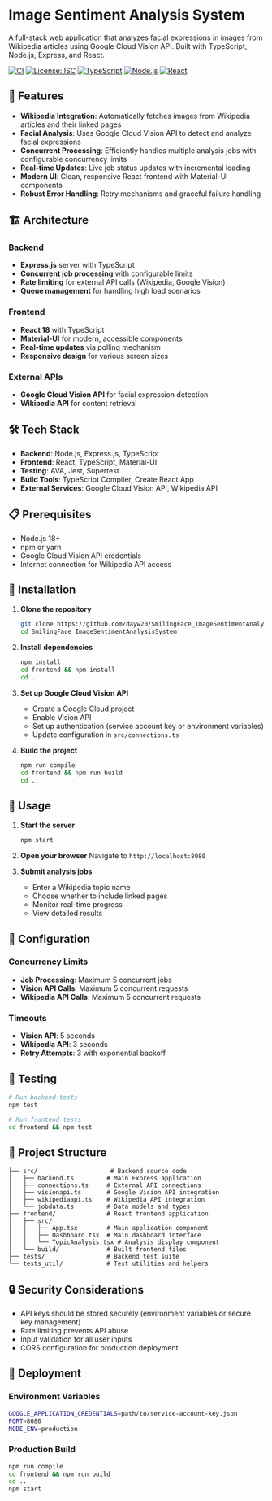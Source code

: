 # Image Sentiment Analysis System

A full-stack web application that analyzes facial expressions in images from Wikipedia articles using Google Cloud Vision API. Built with TypeScript, Node.js, Express, and React.

[![CI](https://github.com/dayw20/SmilingFace_ImageSentimentAnalysisSystem/workflows/CI/badge.svg)](https://github.com/dayw20/SmilingFace_ImageSentimentAnalysisSystem/actions)
[![License: ISC](https://img.shields.io/badge/License-ISC-blue.svg)](https://opensource.org/licenses/ISC)
[![TypeScript](https://img.shields.io/badge/TypeScript-5.4-blue.svg)](https://www.typescriptlang.org/)
[![Node.js](https://img.shields.io/badge/Node.js-18+-green.svg)](https://nodejs.org/)
[![React](https://img.shields.io/badge/React-18-blue.svg)](https://reactjs.org/)



## 🚀 Features

- **Wikipedia Integration**: Automatically fetches images from Wikipedia articles and their linked pages
- **Facial Analysis**: Uses Google Cloud Vision API to detect and analyze facial expressions
- **Concurrent Processing**: Efficiently handles multiple analysis jobs with configurable concurrency limits
- **Real-time Updates**: Live job status updates with incremental loading
- **Modern UI**: Clean, responsive React frontend with Material-UI components
- **Robust Error Handling**: Retry mechanisms and graceful failure handling

## 🏗️ Architecture

### Backend
- **Express.js** server with TypeScript
- **Concurrent job processing** with configurable limits
- **Rate limiting** for external API calls (Wikipedia, Google Vision)
- **Queue management** for handling high load scenarios

### Frontend
- **React 18** with TypeScript
- **Material-UI** for modern, accessible components
- **Real-time updates** via polling mechanism
- **Responsive design** for various screen sizes

### External APIs
- **Google Cloud Vision API** for facial expression detection
- **Wikipedia API** for content retrieval

## 🛠️ Tech Stack

- **Backend**: Node.js, Express.js, TypeScript
- **Frontend**: React, TypeScript, Material-UI
- **Testing**: AVA, Jest, Supertest
- **Build Tools**: TypeScript Compiler, Create React App
- **External Services**: Google Cloud Vision API, Wikipedia API

## 📋 Prerequisites

- Node.js 18+ 
- npm or yarn
- Google Cloud Vision API credentials
- Internet connection for Wikipedia API access

## 🚀 Installation

1. **Clone the repository**
   ```bash
   git clone https://github.com/dayw20/SmilingFace_ImageSentimentAnalysisSystem.git
   cd SmilingFace_ImageSentimentAnalysisSystem
   ```

2. **Install dependencies**
   ```bash
   npm install
   cd frontend && npm install
   cd ..
   ```

3. **Set up Google Cloud Vision API**
   - Create a Google Cloud project
   - Enable Vision API
   - Set up authentication (service account key or environment variables)
   - Update configuration in `src/connections.ts`

4. **Build the project**
   ```bash
   npm run compile
   cd frontend && npm run build
   cd ..
   ```

## 🎯 Usage

1. **Start the server**
   ```bash
   npm start
   ```

2. **Open your browser**
   Navigate to `http://localhost:8080`

3. **Submit analysis jobs**
   - Enter a Wikipedia topic name
   - Choose whether to include linked pages
   - Monitor real-time progress
   - View detailed results

## 🔧 Configuration

### Concurrency Limits
- **Job Processing**: Maximum 5 concurrent jobs
- **Vision API Calls**: Maximum 5 concurrent requests
- **Wikipedia API Calls**: Maximum 5 concurrent requests

### Timeouts
- **Vision API**: 5 seconds
- **Wikipedia API**: 3 seconds
- **Retry Attempts**: 3 with exponential backoff

## 🧪 Testing

```bash
# Run backend tests
npm test

# Run frontend tests
cd frontend && npm test
```

## 📁 Project Structure

```
├── src/                    # Backend source code
│   ├── backend.ts         # Main Express application
│   ├── connections.ts     # External API connections
│   ├── visionapi.ts       # Google Vision API integration
│   ├── wikipediaapi.ts    # Wikipedia API integration
│   └── jobdata.ts         # Data models and types
├── frontend/              # React frontend application
│   ├── src/
│   │   ├── App.tsx        # Main application component
│   │   ├── Dashboard.tsx  # Main dashboard interface
│   │   └── TopicAnalysis.tsx # Analysis display component
│   └── build/             # Built frontend files
├── tests/                 # Backend test suite
└── tests_util/            # Test utilities and helpers
```

## 🔒 Security Considerations

- API keys should be stored securely (environment variables or secure key management)
- Rate limiting prevents API abuse
- Input validation for all user inputs
- CORS configuration for production deployment

## 🚀 Deployment

### Environment Variables
```bash
GOOGLE_APPLICATION_CREDENTIALS=path/to/service-account-key.json
PORT=8080
NODE_ENV=production
```

### Production Build
```bash
npm run compile
cd frontend && npm run build
cd ..
npm start
```

